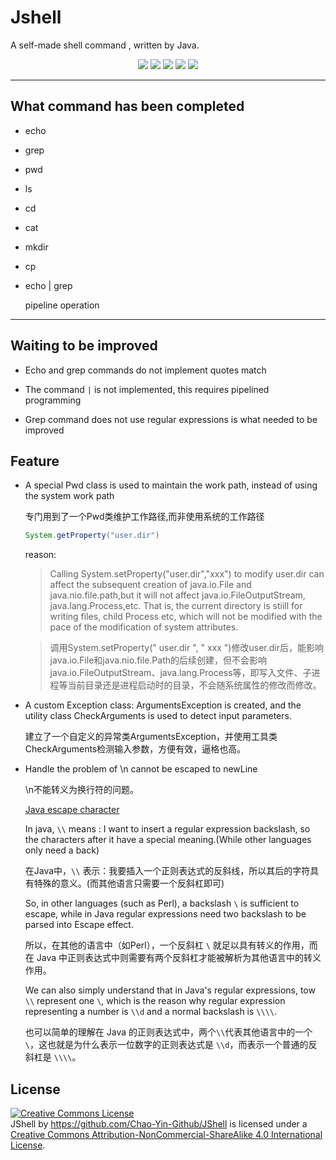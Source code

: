 # Jshell

A self-made shell command , written by Java.

<p align="center">
<a href="https://img.shields.io/badge/Java-v1.8.0-red?style=plastic"><img src="https://img.shields.io/badge/Java-v1.8.0-red?sytle=plastic"></a>
<a href="https://img.shields.io/badge/tools-shell-darkgrey?sytle=plastic"><img src="https://img.shields.io/badge/tools-shell-darkgrey?sytle=plastic"></a>
<a href="https://img.shields.io/badge/Platform-Manjaro 19.0.1 Kyria-blue?sytle=plastic"><img src="https://img.shields.io/badge/Platform-Manjaro 19.0.1 Kyria-blue?sytle=plastic"></a>
<a href="http://47.100.76.82"><img src="https://img.shields.io/badge/blog-yc-yellow?sytle=plastic"></a>
<a href=""><img src="https://img.shields.io/badge/contact me-yinchao.mail@foxmail.com-brightgreen?sytle=plastic"></a>
</p>

---
## What command has been completed

- echo

- grep

- pwd

- ls

- cd

- cat

- mkdir

- cp

- echo | grep

    pipeline operation

---
## Waiting to be improved

- Echo and grep commands do not implement quotes match

- The command `|` is not implemented, this requires pipelined programming

- Grep command does not use regular expressions is what needed to be improved

## Feature

- A special Pwd class is used to maintain the work path, instead of using the system work path

   专门用到了一个Pwd类维护工作路径,而非使用系统的工作路径

	```java
	System.getProperty("user.dir")
	```

    reason:
    
    > Calling System.setProperty("user.dir","xxx") to modify user.dir can affect the subsequent creation of java.io.File and java.nio.file.path,but it will not affect java.io.FileOutputStream, java.lang.Process,etc.
    That is, the current directory is stiill for writing files, child Process etc, which will not be modified with the pace of the modification of system attributes.

    >调用System.setProperty(" user.dir ", " xxx ")修改user.dir后，能影响java.io.File和java.nio.file.Path的后续创建，但不会影响java.io.FileOutputStream、java.lang.Process等，即写入文件、子进程等当前目录还是进程启动时的目录，不会随系统属性的修改而修改。

- A custom Exception class: ArgumentsException is created, and the utility class CheckArguments is used to detect input parameters.

    建立了一个自定义的异常类ArgumentsException，并使用工具类CheckArguments检测输入参数，方便有效，逼格也高。

- Handle the problem of \n cannot be escaped to newLine

    \n不能转义为换行符的问题。

	[Java escape character](https://www.runoob.com/java/java-regular-expressions.html)

    In java, `\\` means : I want to insert a regular expression backslash, so the characters after it have a special meaning.(While other languages only need a back)

    在Java中，`\\` 表示：我要插入一个正则表达式的反斜线，所以其后的字符具有特殊的意义。(而其他语言只需要一个反斜杠即可)

    So, in other languages (such as Perl), a backslash `\` is sufficient to escape, while in Java regular expressions need two backslash to be parsed into Escape effect.

    所以，在其他的语言中（如Perl），一个反斜杠 `\` 就足以具有转义的作用，而在 Java 中正则表达式中则需要有两个反斜杠才能被解析为其他语言中的转义作用。

    We can also simply understand that in Java's regular expressions, tow `\\` represent one `\`, which is the reason why regular expression representing a number is `\\d` and a normal backslash is `\\\\`.

    也可以简单的理解在 Java 的正则表达式中，两个`\\`代表其他语言中的一个`\`，这也就是为什么表示一位数字的正则表达式是 `\\d`，而表示一个普通的反斜杠是 `\\\\`。

## License
<a rel="license" href="http://creativecommons.org/licenses/by-nc-sa/4.0/"><img alt="Creative Commons License" style="border-width:0" src="https://i.creativecommons.org/l/by-nc-sa/4.0/88x31.png" /></a><br /><span xmlns:dct="http://purl.org/dc/terms/" property="dct:title">JShell</span> by <a xmlns:cc="http://creativecommons.org/ns#" href="https://github.com/Chao-Yin-Github/JShell" property="cc:attributionName" rel="cc:attributionURL">https://github.com/Chao-Yin-Github/JShell</a> is licensed under a <a rel="license" href="http://creativecommons.org/licenses/by-nc-sa/4.0/">Creative Commons Attribution-NonCommercial-ShareAlike 4.0 International License</a>.

